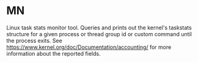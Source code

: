 # MN

Linux task stats monitor tool. Queries and prints out the kernel's taskstats structure for a given process or thread group id or custom command until the process exits. See https://www.kernel.org/doc/Documentation/accounting/ for more information about the reported fields.